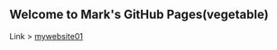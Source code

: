 ## Welcome to Mark's GitHub Pages(vegetable)
Link >
[mywebsite01](https://fuzhaoching.github.io/vegetablesweb/)
